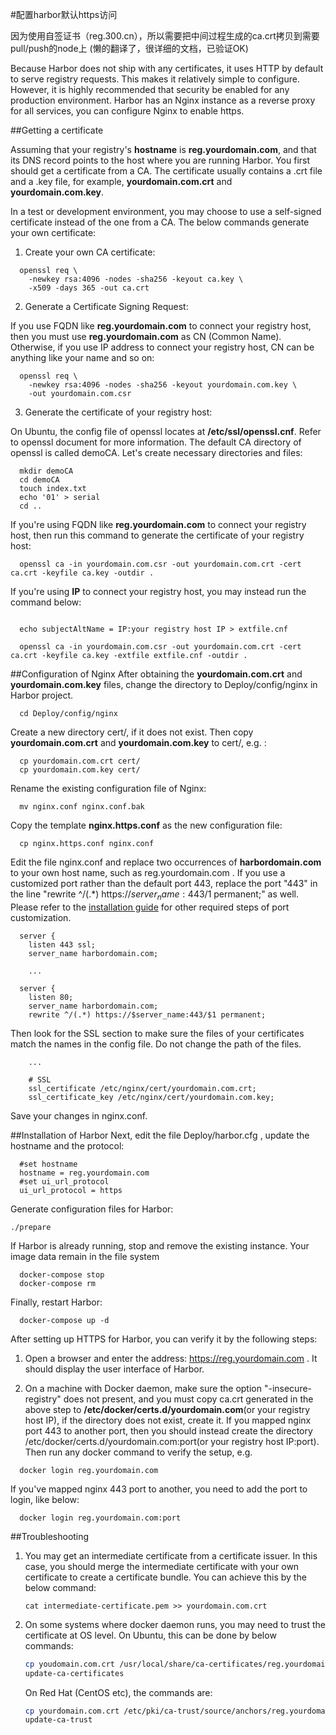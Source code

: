 #配置harbor默认https访问

因为使用自签证书（reg.300.cn），所以需要把中间过程生成的ca.crt拷贝到需要pull/push的node上 (懒的翻译了，很详细的文档，已验证OK)

Because Harbor does not ship with any certificates, it uses HTTP by default to serve registry requests. This makes it relatively simple to configure. However, it is highly recommended that security be enabled for any production environment. Harbor has an Nginx instance as a reverse proxy for all services, you can configure Nginx to enable https.

##Getting a certificate

Assuming that your registry's **hostname** is **reg.yourdomain.com**, and that its DNS record points to the host where you are running Harbor. You first should get a certificate from a CA. The certificate usually contains a .crt file and a .key file, for example, **yourdomain.com.crt** and **yourdomain.com.key**.

In a test or development environment, you may choose to use a self-signed certificate instead of the one from a CA. The below commands generate your own certificate:

1) Create your own CA certificate:
```
  openssl req \
    -newkey rsa:4096 -nodes -sha256 -keyout ca.key \
    -x509 -days 365 -out ca.crt
```
2) Generate a Certificate Signing Request:

If you use FQDN like **reg.yourdomain.com** to connect your registry host, then you must use **reg.yourdomain.com** as CN (Common Name).
Otherwise, if you use IP address to connect your registry host, CN can be anything like your name and so on:
```
  openssl req \
    -newkey rsa:4096 -nodes -sha256 -keyout yourdomain.com.key \
    -out yourdomain.com.csr
```
3) Generate the certificate of your registry host:

On Ubuntu, the config file of openssl locates at **/etc/ssl/openssl.cnf**. Refer to openssl document for more information. The default CA directory of openssl is called demoCA. Let's create necessary directories and files:
```
  mkdir demoCA
  cd demoCA
  touch index.txt
  echo '01' > serial
  cd ..
 ```
If you're using FQDN like **reg.yourdomain.com** to connect your registry host, then run this command to generate the certificate of your registry host:
```
  openssl ca -in yourdomain.com.csr -out yourdomain.com.crt -cert ca.crt -keyfile ca.key -outdir .
```
If you're using **IP** to connect your registry host, you may instead run the command below:
```

  echo subjectAltName = IP:your registry host IP > extfile.cnf

  openssl ca -in yourdomain.com.csr -out yourdomain.com.crt -cert ca.crt -keyfile ca.key -extfile extfile.cnf -outdir .
```
##Configuration of Nginx
After obtaining the **yourdomain.com.crt** and **yourdomain.com.key** files, change the directory to Deploy/config/nginx in Harbor project.
```
  cd Deploy/config/nginx
```
Create a new directory cert/, if it does not exist. Then copy **yourdomain.com.crt** and **yourdomain.com.key** to cert/, e.g. :
```
  cp yourdomain.com.crt cert/
  cp yourdomain.com.key cert/
```

Rename the existing configuration file of Nginx:
```
  mv nginx.conf nginx.conf.bak
```
Copy the template **nginx.https.conf** as the new configuration file:
```
  cp nginx.https.conf nginx.conf
```
Edit the file nginx.conf and replace two occurrences of **harbordomain.com** to your own host name, such as reg.yourdomain.com . If you use a customized port rather than the default port 443, replace the port "443" in the line "rewrite ^/(.*) https://$server_name:443/$1 permanent;" as well. Please refer to the [installation guide](https://github.com/vmware/harbor/blob/master/docs/installation_guide.md) for other required steps of port customization.
```
  server {
    listen 443 ssl;
    server_name harbordomain.com;

    ...

  server {
    listen 80;
    server_name harbordomain.com;
    rewrite ^/(.*) https://$server_name:443/$1 permanent;
```
Then look for the SSL section to make sure the files of your certificates match the names in the config file. Do not change the path of the files.
```
    ...

    # SSL
    ssl_certificate /etc/nginx/cert/yourdomain.com.crt;
    ssl_certificate_key /etc/nginx/cert/yourdomain.com.key;
```
Save your changes in nginx.conf.

##Installation of Harbor
Next, edit the file Deploy/harbor.cfg , update the hostname and the protocol:
```
  #set hostname
  hostname = reg.yourdomain.com
  #set ui_url_protocol
  ui_url_protocol = https
```

Generate configuration files for Harbor:
```
./prepare
```
If Harbor is already running, stop and remove the existing instance. Your image data remain in the file system
```
  docker-compose stop
  docker-compose rm
```
Finally, restart Harbor:
```
  docker-compose up -d
```
After setting up HTTPS for Harbor, you can verify it by the following steps:

1. Open a browser and enter the address: https://reg.yourdomain.com . It should display the user interface of Harbor.

2. On a machine with Docker daemon, make sure the option "-insecure-registry" does not present, and you must copy ca.crt generated in the above step to **/etc/docker/certs.d/yourdomain.com**(or your registry host IP), if the directory does not exist, create it.
If you mapped nginx port 443 to another port, then you should instead create the directory /etc/docker/certs.d/yourdomain.com:port(or your registry host IP:port). Then run any docker command to verify the setup, e.g.

```
  docker login reg.yourdomain.com
```
If you've mapped nginx 443 port to another, you need to add the port to login, like below:

```
  docker login reg.yourdomain.com:port
```

##Troubleshooting
1. You may get an intermediate certificate from a certificate issuer. In this case, you should merge the intermediate certificate with your own certificate to create a certificate bundle. You can achieve this by the below command:
    ```
    cat intermediate-certificate.pem >> yourdomain.com.crt
    ```
2. On some systems where docker daemon runs, you may need to trust the certificate at OS level.
   On Ubuntu, this can be done by below commands:
    ```sh
    cp youdomain.com.crt /usr/local/share/ca-certificates/reg.yourdomain.com.crt
    update-ca-certificates
    ```

   On Red Hat (CentOS etc), the commands are:
    ```sh
    cp yourdomain.com.crt /etc/pki/ca-trust/source/anchors/reg.yourdomain.com.crt
    update-ca-trust
    ```
